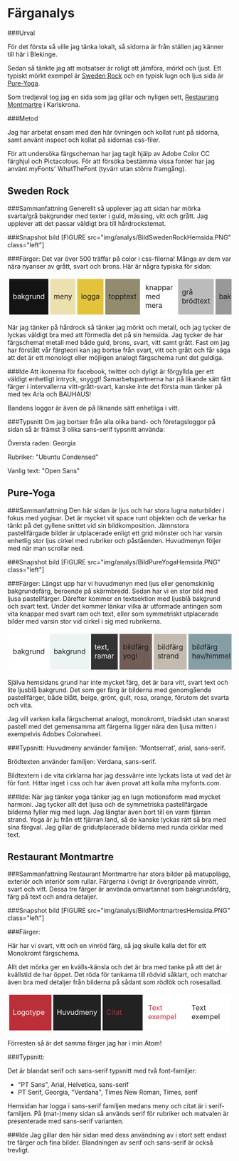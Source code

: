 Färganalys
======

###Urval

För det första så ville jag tänka lokalt, så sidorna är från ställen jag känner till här i Blekinge.

Sedan så tänkte jag att motsatser är roligt att jämföra, mörkt och ljust.
Ett typiskt mörkt exempel är [Sweden Rock](http://www.swedenrock.com/) och en typisk lugn och ljus sida är [Pure-Yoga](http://www.pure-yoga.se/).

Som tredjeval tog jag en sida som jag gillar och nyligen sett, [Restaurang Montmartre](http://www.montmartre.se/) i Karlskrona.

###Metod

Jag har arbetat ensam med den här övningen och kollat runt på sidorna, samt använt inspect och kollat på sidornas css-filer.

För att undersöka färgscheman har jag tagit hjälp av Adobe Color CC färghjul och Pictacolous.
För att försöka bestämma vissa fonter har jag använt myFonts' WhatTheFont (tyvärr utan större framgång).

Sweden Rock
-----

###Sammanfattning
Generellt så upplever jag att sidan har mörka svarta/grå bakgrunder med texter i guld, mässing, vitt och grått.
Jag upplever att det passar väldigt bra till hårdrockstemat.

###Snapshot bild
[FIGURE src="img/analys/BildSwedenRockHemsida.PNG" class="left"]

###Färger:
Det var över 500 träffar på color i css-filerna! Många av dem var nära nyanser av grått, svart och brons.
Här är några typiska för sidan:

<table style="border-spacing: 4px; border-collapse: separate">
    <tr>
        <td style="height: 80px; width: 80px; background-color: #141414; color:white">bakgrund</td>
        <td style="height: 80px; width: 80px; background-color: #ece0af">meny</td>
        <td style="height: 80px; width: 80px; background-color: #e3c33c">logga</td>
        <td style="height: 80px; width: 80px; background-color: #928b6e">topptext</td>
        <td style="height: 80px; width: 80px; background-color: #FFF">knappar med mera</td>
        <td style="height: 80px; width: 80px; background-color: #BBB">grå brödtext</td>
        <td style="height: 80px; width: 80px; background-color:rgba(0,0,0,0.4)">bakgrund</td>
    </tr>
</table>

När jag tänker på hårdrock så tänker jag mörkt och metall, och jag tycker de lyckas väldigt bra med att förmedla det på sin hemsida. Jag tycker de har färgschemat metall med både guld, brons, svart, vitt samt grått. Fast om jag har förstått vår färgteori kan jag bortse från svart, vitt och grått och får säga att det är ett monologt eller möjligen analogt färgschema runt det guldiga.

###Ide
Att ikonerna för facebook, twitter och dyligt är förgyllda ger ett väldigt enhetligt intryck, snyggt!
Samarbetspartnerna har på likande sätt fått färger i intervallerna vitt-grått-svart, kanske inte det första man tänker på med tex Arla och BAUHAUS!

Bandens loggor är även de på liknande sätt enhetliga i vitt.

###Typsnitt
Om jag bortser från alla olika band- och företagsloggor på sidan så är främst 3 olika sans-serif typsnitt använda:

Översta raden:   Georgia

Rubriker:       "Ubuntu Condensed"

Vanlig text:    "Open Sans"


Pure-Yoga
----

###Sammanfattning
Den här sidan är ljus och har stora lugna naturbilder i fokus med yogisar.
Det är mycket vit space runt objekten och de verkar ha tänkt på det gyllene snittet vid sin bildkomposition. Jämnstora pastellfärgade bilder är utplacerade enligt ett grid mönster och har varsin enhetlig stor ljus cirkel med rubriker och påståenden.
Huvudmenyn följer med när man scrollar ned.

###Snapshot bild
[FIGURE src="img/analys/BildPureYogaHemsida.PNG" class="left"]

###Färger:
Längst upp har vi huvudmenyn med ljus eller genomskinlig bakgrundsfärg, beroende på skärmbredd.
Sedan har vi en stor bild med ljusa pastellfärger.
Därefter kommer en textsektion med ljusblå bakgrund och svart text.
Under det kommer länkar vilka är utformade antingen som vita knappar med svart ram och text, eller som symmetriskt utplacerade bilder med varsin stor vid cirkel i sig med rubrikerna.

<table style="border-spacing: 4px; border-collapse: separate">
    <tr>
        <td style="height: 80px; width: 80px; background-color: #fff;">bakgrund</td>
        <td style="height: 80px; width: 80px; background-color: #edf4f4;">bakgrund</td>
        <td style="height: 80px; width: 80px; background-color: #333;color:white">text, ramar</td>
        <td style="height: 80px; width: 80px; background-color: rgb(113,93,88)">bildfärg yogi</td>
        <td style="height: 80px; width: 80px; background-color: rgb(195,187,176);">bildfärg strand</td>
        <td style="height: 80px; width: 80px; background-color: rgb(133,158,165);">bildfärg hav/himmel</td>
    </tr>
</table>

Själva hemsidans grund har inte mycket färg, det är bara vitt, svart text och lite ljusblå bakgrund. Det som ger färg är bilderna med genomgående pastellfärger, både blått, beige, grönt, gult, rosa, orange, förutom det svarta och vita.

Jag vill varken kalla färgschemat analogt, monokromt, triadiskt utan snarast pastell med det gemensamma att färgerna ligger nära den ljusa mitten i exempelvis Adobes Colorwheel.


###Typsnitt:
Huvudmeny använder familjen: 'Montserrat', arial, sans-serif.

Brödtexten använder familjen: Verdana, sans-serif.

Bildtextern i de vita cirklarna har jag dessvärre inte lyckats lista ut vad det är för font.
Hittar inget i css och har även provat att kolla mha myfonts.com.

###Ide:
När jag tänker yoga tänker jag en lugn motionsform med mycket harmoni.
Jag tycker allt det ljusa och de symmetriska pastellfärgade bilderna fyller mig med lugn. Jag längtar även bort till en varm fjärran strand. Yoga är ju från ett fjärran land, så de kanske lyckas rätt så bra med sina färgval.
Jag gillar de gridutplacerade bilderna med runda cirklar med text.



Restaurant Montmartre
----

###Sammanfattning
Restaurant Montmartre har stora bilder på matupplägg, exteriör och interiör som rullar. Färgerna i övrigt är övergripande vinrött, svart och vitt. Dessa tre färger är använda omvartannat som bakgrundsfärg, färg på text och andra detaljer.

###Snapshot bild
[FIGURE src="img/analys/BildMontmartresHemsida.PNG" class="left"]

###Färger:

Här har vi svart, vitt och en vinröd färg, så jag skulle kalla det för ett Monokromt färgschema.

Allt det mörka ger en kvälls-känsla och det är bra med tanke på att det är kvällstid de har öppet.
Det röda för tankarna till rödvid såklart, och matchar även bra med detaljer från bilderna på sådant som rödlök och rosesallad.

<table style="border-spacing: 4px; border-collapse: separate">
    <tr>
        <td style="height: 80px; width: 80px; background-color: #bb2f38; color: #fff">Logotype</td>    
        <td style="height: 80px; width: 80px; background-color: #222; color: #fff">Huvudmeny</td>
        <td style="height: 80px; width: 80px; background-color: #222; color: #bb2f38">Citat</td>
        <td style="height: 80px; width: 80px; background-color: #fff; color: #bb2f38">Text exempel</td>
        <td style="height: 80px; width: 80px; background-color: #fff; color: #222">Text exempel</td>
    </tr>
</table>

Förresten så är det samma färger jag har i min Atom!

###Typsnitt:

Det är blandat serif och sans-serif typsnitt med två font-familjer:

- "PT Sans", Arial, Helvetica, sans-serif
- PT Serif, Georgia, "Verdana", Times New Roman, Times, serif

Hemsidan har logga i sans-serif familjen medans meny och citat är i serif-familjen.
På (mat-)meny sidan så används serif för rubriker och matvalen är presenterade med sans-serif varianten.

###Ide
Jag gillar den här sidan med dess användning av i stort sett endast tre färger och fina bilder.
Blandningen av serif och sans-serif är också trevligt.
